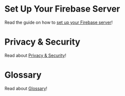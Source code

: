 # Set Up Your Firebase Server

Read the guide on how to [set up your Firebase server](./firebase-setup)!

# Privacy & Security

Read about [Privacy & Security](./privacy-security)!

# Glossary

Read about [Glossary](./glossary)!
